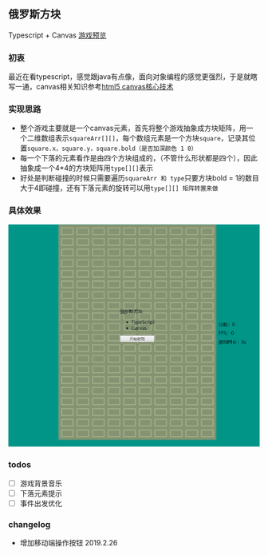 ## 俄罗斯方块
Typescript + Canvas  [游戏预览](https://ddztomcat.github.io/eluosi/)

### 初衷
最近在看typescript，感觉跟java有点像，面向对象编程的感觉更强烈，于是就瞎写一通，canvas相关知识参考[html5 canvas核心技术]()

### 实现思路
+ 整个游戏主要就是一个canvas元素，首先将整个游戏抽象成方块矩阵，用一个二维数组表示`squareArr[][]`，每个数组元素是一个方块`square`，记录其位置`square.x，square.y，square.bold（是否加深颜色 1 0）`
+ 每一个下落的元素看作是由四个方块组成的，（不管什么形状都是四个），因此抽象成一个4*4的方块矩阵用`type[][]`表示
+ 好处是判断碰撞的时候只需要遍历`squareArr 和 type`只要方块bold = 1的数目大于4即碰撞，还有下落元素的旋转可以用`type[][] 矩阵转置来做`

### 具体效果
![](hehe.gif)

### todos
+ [ ] 游戏背景音乐
+ [ ] 下落元素提示
+ [ ] 事件出发优化
### changelog
+ 增加移动端操作按钮 2019.2.26